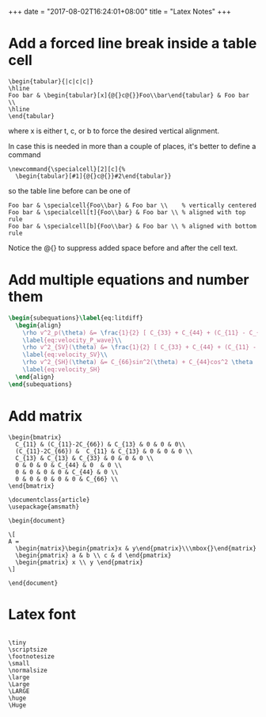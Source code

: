 
+++
date = "2017-08-02T16:24:01+08:00"
title = "Latex Notes"
+++
# Add a forced line break inside a table cell
```
\begin{tabular}{|c|c|c|}
\hline
Foo bar & \begin{tabular}[x]{@{}c@{}}Foo\\bar\end{tabular} & Foo bar \\
\hline
\end{tabular}
```
where x is either t, c, or b to force the desired vertical alignment.

In case this is needed in more than a couple of places, it's better to define a command

```
\newcommand{\specialcell}[2][c]{%
  \begin{tabular}[#1]{@{}c@{}}#2\end{tabular}}
```
so the table line before can be one of
```
Foo bar & \specialcell{Foo\\bar} & Foo bar \\    % vertically centered
Foo bar & \specialcell[t]{Foo\\bar} & Foo bar \\ % aligned with top rule
Foo bar & \specialcell[b]{Foo\\bar} & Foo bar \\ % aligned with bottom rule
```
Notice the @{} to suppress added space before and after the cell text.

# Add multiple equations and number them
```latex
\begin{subequations}\label{eq:litdiff}
  \begin{align}
    \rho v^2_p(\theta) &= \frac{1}{2} [ C_{33} + C_{44} + (C_{11} - C_{33})sin^2 \theta + D(\theta) ]
    \label{eq:velocity_P_wave}\\
    \rho v^2_{SV}(\theta) &= \frac{1}{2} [ C_{33} + C_{44} + (C_{11} - C_{33})sin^2 \theta - D(\theta) ]
    \label{eq:velocity_SV}\\
    \rho v^2_{SH}(\theta) &= C_{66}sin^2(\theta) + C_{44}cos^2 \theta
    \label{eq:velocity_SH}
  \end{align}
\end{subequations}
```

# Add matrix
```
\begin{bmatrix}    
  C_{11} & (C_{11}-2C_{66}) & C_{13} & 0 & 0 & 0\\
  (C_{11}-2C_{66}) &  C_{11} & C_{13} & 0 & 0 & 0 \\
  C_{13} & C_{13} & C_{33} & 0 & 0 & 0 \\
  0 & 0 & 0 & C_{44} & 0  & 0 \\
  0 & 0 & 0 & 0 & C_{44} & 0 \\
  0 & 0 & 0 & 0 & 0 & C_{66} \\
\end{bmatrix}
```
```
\documentclass{article}
\usepackage{amsmath}

\begin{document}

\[
A =
  \begin{matrix}\begin{pmatrix}x & y\end{pmatrix}\\\mbox{}\end{matrix}
  \begin{pmatrix} a & b \\ c & d \end{pmatrix}
  \begin{pmatrix} x \\ y \end{pmatrix}
\]

\end{document}
```
# Latex font
```

\tiny
\scriptsize
\footnotesize
\small
\normalsize
\large
\Large
\LARGE
\huge
\Huge
```
